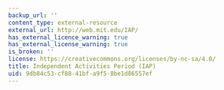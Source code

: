 ```yaml
---
backup_url: ''
content_type: external-resource
external_url: http://web.mit.edu/IAP/
has_external_licence_warning: true
has_external_license_warning: true
is_broken: ''
license: https://creativecommons.org/licenses/by-nc-sa/4.0/
title: Independent Activities Period (IAP)
uid: 9db84c53-cf88-41bf-a9f5-8be1d86557ef
---
```

